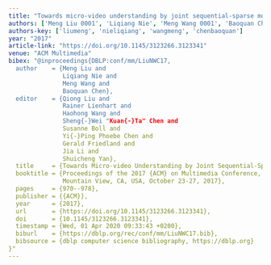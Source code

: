 ```yaml
---
title: "Towards micro-video understanding by joint sequential-sparse modeling"
authors: ['Meng Liu 0001', 'Liqiang Nie', 'Meng Wang 0001', 'Baoquan Chen']
authors-key: ['liumeng', 'nieliqiang', 'wangmeng', 'chenbaoquan']
year: "2017"
article-link: "https://doi.org/10.1145/3123266.3123341"
venue: "ACM Multimedia"
bibex: "@inproceedings{DBLP:conf/mm/LiuNWC17,
  author    = {Meng Liu and
               Liqiang Nie and
               Meng Wang and
               Baoquan Chen},
  editor    = {Qiong Liu and
               Rainer Lienhart and
               Haohong Wang and
               Sheng{-}Wei "Kuan{-}Ta" Chen and
               Susanne Boll and
               Yi{-}Ping Phoebe Chen and
               Gerald Friedland and
               Jia Li and
               Shuicheng Yan},
  title     = {Towards Micro-video Understanding by Joint Sequential-Sparse Modeling},
  booktitle = {Proceedings of the 2017 {ACM} on Multimedia Conference, {MM} 2017,
               Mountain View, CA, USA, October 23-27, 2017},
  pages     = {970--978},
  publisher = {{ACM}},
  year      = {2017},
  url       = {https://doi.org/10.1145/3123266.3123341},
  doi       = {10.1145/3123266.3123341},
  timestamp = {Wed, 01 Apr 2020 09:33:43 +0200},
  biburl    = {https://dblp.org/rec/conf/mm/LiuNWC17.bib},
  bibsource = {dblp computer science bibliography, https://dblp.org}
}"
---
```

